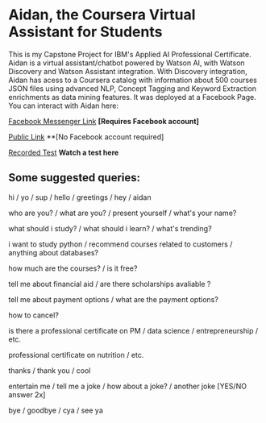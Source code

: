 # Aidan, the Coursera Virtual Assistant for Students
This is my Capstone Project for IBM's Applied AI Professional Certificate. Aidan is a virtual assistant/chatbot powered by Watson AI,
with Watson Discovery and Watson Assistant integration. With Discovery integration, Aidan has acess to a Coursera catalog with information 
about 500 courses JSON files using advanced NLP, Concept Tagging and Keyword Extraction enrichments as data mining features.
It was deployed at a Facebook Page. You can interact with Aidan here:

[Facebook Messenger Link](https://m.me/studentadvisorchatbot) **[Requires Facebook account]**

[Public Link](https://web-chat.global.assistant.watson.cloud.ibm.com/preview.html?region=us-south&integrationID=8650a6ac-3e6e-4527-91a6-60c986dd1d28&serviceInstanceID=77c27d91-0c1c-4009-9e8d-071e32681d25) **[No Facebook account required]

[Recorded Test](link-do-gif-aqui) **Watch a test here**

## Some suggested queries:

hi / yo / sup / hello / greetings / hey / aidan 

who are you? / what are you? / present yourself / what's your name?

what should i study? / what should i learn? / what's trending?

i want to study python / recommend courses related to customers / anything about databases?

how much are the courses? / is it free? 

tell me about financial aid / are there scholarships avaliable ?

tell me about payment options / what are the payment options?

how to cancel?

is there a professional certificate on PM / data science / entrepreneurship / etc.

professional certificate on nutrition / etc.

thanks / thank you / cool

 entertain me / tell me a joke / how about a joke? / another joke [YES/NO answer 2x]

bye / goodbye / cya / see ya
